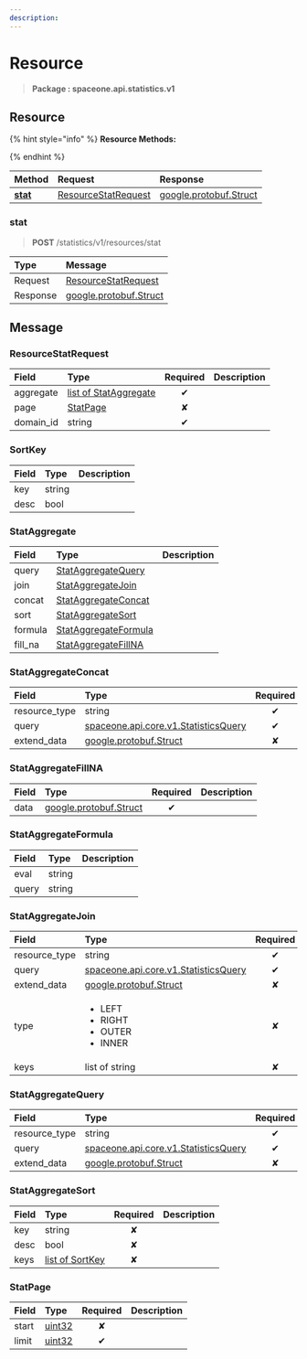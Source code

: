 ```yaml
---
description:  
---
```

# Resource

>  **Package : spaceone.api.statistics.v1**

## Resource

{% hint style="info" %}
**Resource Methods:**

{%  endhint %}


| Method | Request | Response |
| :----- | :-------- | :-------- |
| [**stat**](resource.md#stat)|   [ResourceStatRequest](resource.md#resourcestatrequest) |  [google.protobuf.Struct](https://github.com/protocolbuffers/protobuf/blob/master/src/google/protobuf/struct.proto)| 
 

 
### stat
> **POST** /statistics/v1/resources/stat
>


| Type | Message |
| :--- | :--- |
| Request | [ResourceStatRequest](resource.md#resourcestatrequest) |
| Response | [google.protobuf.Struct](https://github.com/protocolbuffers/protobuf/blob/master/src/google/protobuf/struct.proto) |


## 

## Message

### ResourceStatRequest
| Field | Type | Required | Description |
| :--- | :--- | :---: | :--- |
| aggregate |[list of StatAggregate](resource.md#stataggregate)|✔| |
| page |[StatPage](resource.md#statpage)|✘| |
| domain_id |string|✔| |

### SortKey
| Field | Type |  Description |
| :--- | :--- | :--- |
| key |string | |
| desc |bool | |

### StatAggregate
| Field | Type |  Description |
| :--- | :--- | :--- |
| query |[StatAggregateQuery](resource.md#stataggregatequery) | |
| join |[StatAggregateJoin](resource.md#stataggregatejoin) | |
| concat |[StatAggregateConcat](resource.md#stataggregateconcat) | |
| sort |[StatAggregateSort](resource.md#stataggregatesort) | |
| formula |[StatAggregateFormula](resource.md#stataggregateformula) | |
| fill_na |[StatAggregateFillNA](resource.md#stataggregatefillna) | |

### StatAggregateConcat
| Field | Type | Required | Description |
| :--- | :--- | :---: | :--- |
| resource_type |string|✔| |
| query |[spaceone.api.core.v1.StatisticsQuery](https://spaceone-dev.gitbook.io/api-reference/common-v1/statistics-query)|✔| |
| extend_data |[google.protobuf.Struct](https://github.com/protocolbuffers/protobuf/blob/master/src/google/protobuf/struct.proto)|✘| |

### StatAggregateFillNA
| Field | Type | Required | Description |
| :--- | :--- | :---: | :--- |
| data |[google.protobuf.Struct](https://github.com/protocolbuffers/protobuf/blob/master/src/google/protobuf/struct.proto)|✔| |

### StatAggregateFormula
| Field | Type |  Description |
| :--- | :--- | :--- |
| eval |string | |
| query |string | |

### StatAggregateJoin
<table>
  <thead>
    <tr>
      <th style="text-align:left; width:100px;">Field</th>
      <th style="text-align:left">Type</th>
      <th style="text-align:center">Required</th>
      <th style="text-align:left">Description</th>
    </tr>
  </thead>
  <tbody>
    <tr>
      <td style="text-align:left; width:100px;">resource_type</td>
      <td style="text-align:left">string</td>
<td style="text-align:center">✔</td>
<td style="text-align:left"></td>
   </tr>
    <tr>
      <td style="text-align:left; width:100px;">query</td>
      <td style="text-align:left"><a href="https://spaceone-dev.gitbook.io/api-reference/common-v1/statistics-query">spaceone.api.core.v1.StatisticsQuery</a></td>
<td style="text-align:center">✔</td>
<td style="text-align:left"></td>
   </tr>
    <tr>
      <td style="text-align:left; width:100px;">extend_data</td>
      <td style="text-align:left"><a href="https://github.com/protocolbuffers/protobuf/blob/master/src/google/protobuf/struct.proto">google.protobuf.Struct</a></td>
<td style="text-align:center">✘</td>
<td style="text-align:left"></td>
   </tr>
    <tr>
      <td style="text-align:left; width:100px;">type</td>
      <td style="text-align:left"><ul>
          	<li>LEFT</li>
          	<li>RIGHT</li>
          	<li>OUTER</li>
          	<li>INNER</li>
        </ul></td>
<td style="text-align:center">✘</td>
<td style="text-align:left"></td>
   </tr>
    <tr>
      <td style="text-align:left; width:100px;">keys</td>
      <td style="text-align:left">list of string</td>
<td style="text-align:center">✘</td>
<td style="text-align:left"></td>
   </tr>
  </tbody>
</table>



### StatAggregateQuery
| Field | Type | Required | Description |
| :--- | :--- | :---: | :--- |
| resource_type |string|✔| |
| query |[spaceone.api.core.v1.StatisticsQuery](https://spaceone-dev.gitbook.io/api-reference/common-v1/statistics-query)|✔| |
| extend_data |[google.protobuf.Struct](https://github.com/protocolbuffers/protobuf/blob/master/src/google/protobuf/struct.proto)|✘| |

### StatAggregateSort
| Field | Type | Required | Description |
| :--- | :--- | :---: | :--- |
| key |string|✘| |
| desc |bool|✘| |
| keys |[list of SortKey](resource.md#sortkey)|✘| |

### StatPage
| Field | Type | Required | Description |
| :--- | :--- | :---: | :--- |
| start |[uint32](https://github.com/protocolbuffers/protobuf/blob/master/src/google/protobuf/type.proto)|✘| |
| limit |[uint32](https://github.com/protocolbuffers/protobuf/blob/master/src/google/protobuf/type.proto)|✔| |

